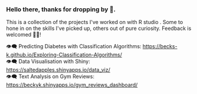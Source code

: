 ### Hello there, thanks for dropping by 👋. 

This is a collection of the projects I've worked on with R studio . Some to hone in on the skills I've picked up, others out of pure curiosity. Feedback is welcomed 🙆‍♀️!

👁‍🗨 Predicting Diabetes with Classification Algorithms: https://becks-k.github.io/Exploring-Classification-Algorithms/
<br>
👁‍🗨 Data Visualisation with Shiny: https://saltedapples.shinyapps.io/data_viz/
<br>
👁‍🗨 Text Analysis on Gym Reviews: https://beckyk.shinyapps.io/gym_reviews_dashboard/

<!--
**becks-k/becks-k** is a ✨ _special_ ✨ repository because its `README.md` (this file) appears on your GitHub profile.

Here are some ideas to get you started:

- 🔭 I’m currently working on ...
- 🌱 I’m currently learning ...
- 👯 I’m looking to collaborate on ...
- 🤔 I’m looking for help with ...
- 💬 Ask me about ...
- 📫 How to reach me: ...
- 😄 Pronouns: ...
- ⚡ Fun fact: ...
-->
